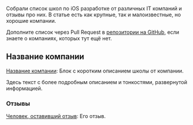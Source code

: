 Собрали список школ по iOS разработке от различных IT компаний и отзывы про них. В статье есть как крупные, так и малоизвестные, но хорошие компании.

Дополните список через Pull Request в [репозитории на GitHub](https://github.com/sparrowcode/Articles/blob/main/ru/articles/swift-companies-schools.md), если знаете о компаниях, которых тут ещё нет.

## Название компании

[Название компании](ссылка): Блок с коротким описанием школы от компании.

Здесь текст с более подробным описанием и тонкостями, развернутой информацией.

### Отзывы

[Человек, оставивший отзыв](Ссылка_на_него): Его отзыв.